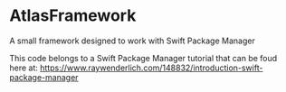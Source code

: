 # AtlasFramework
A small framework designed to work with Swift Package Manager

This code belongs to a Swift Package Manager tutorial that can be foud here at:
https://www.raywenderlich.com/148832/introduction-swift-package-manager

